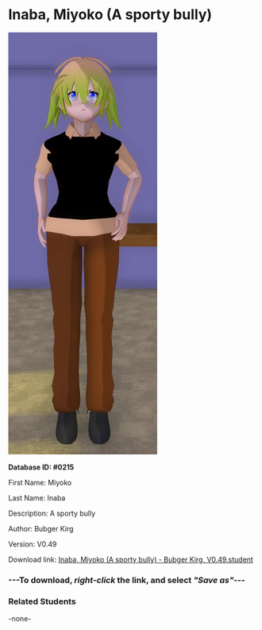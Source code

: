 # Inaba, Miyoko (A sporty bully)

<img src="../../Files/Images/Inaba, Miyoko (A sporty bully).png" title="Inaba, Miyoko (A sporty bully) - Bubger Kirg, V0.49">

**Database ID: #0215**

First Name: Miyoko

Last Name: Inaba

Description: A sporty bully

Author: Bubger Kirg

Version: V0.49

Download link: <a href="https://raw.githubusercontent.com/Arbiter1223/Daigaku-Gurashi-Custom-Students/master/Files/Student%20Files/Inaba%2C%20Miyoko%20(A%20sporty%20bully)%20-%20Bubger%20Kirg%2C%20V0.49.student">Inaba, Miyoko (A sporty bully) - Bubger Kirg, V0.49.student</a>

### ---**To download, _right-click_ the link, and select _"Save as"_**---

### Related Students

-none-
